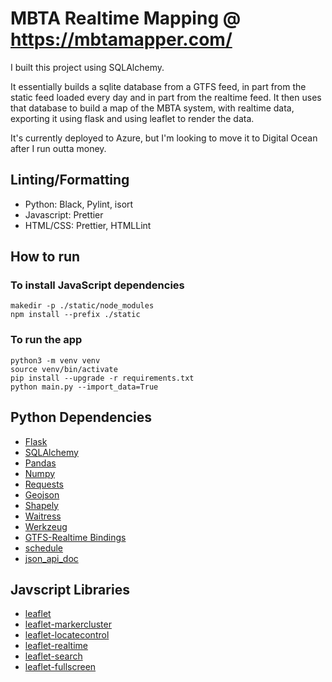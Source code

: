 # MBTA Realtime Mapping @ <https://mbtamapper.com/>

I built this project using SQLAlchemy.

It essentially builds a sqlite database from a GTFS feed, in part from the static feed loaded every day and in part from the realtime feed. It then uses that database to build a map of the MBTA system, with realtime data, exporting it using flask and using leaflet to render the data.

It's currently deployed to Azure, but I'm looking to move it to Digital Ocean after I run outta money.

## Linting/Formatting

- Python: Black, Pylint, isort
- Javascript: Prettier
- HTML/CSS: Prettier, HTMLLint

## How to run

### To install JavaScript dependencies

```SHELL
makedir -p ./static/node_modules
npm install --prefix ./static
```

### To run the app

```SHELL
python3 -m venv venv
source venv/bin/activate
pip install --upgrade -r requirements.txt
python main.py --import_data=True
```

## Python Dependencies

- [Flask](https://flask.palletsprojects.com/en/1.1.x/)
- [SQLAlchemy](https://www.sqlalchemy.org/)
- [Pandas](https://pandas.pydata.org/)
- [Numpy](https://numpy.org/)
- [Requests](https://requests.readthedocs.io/en/master/)
- [Geojson](https://pypi.org/project/geojson/)
- [Shapely](https://pypi.org/project/Shapely/)
- [Waitress](https://docs.pylonsproject.org/projects/waitress/en/stable/)
- [Werkzeug](https://pypi.org/project/Werkzeug/)
- [GTFS-Realtime Bindings](https://pypi.org/project/gtfs-realtime-bindings/)
- [schedule](https://pypi.org/project/schedule/)
- [json_api_doc](https://pypi.org/project/json_api_doc/)

## Javscript Libraries

- [leaflet](https://leafletjs.com/)
- [leaflet-markercluster](https://github.com/Leaflet/Leaflet.markercluster)
- [leaflet-locatecontrol](https://github.com/domoritz/leaflet-locatecontrol)
- [leaflet-realtime](https://github.com/perliedman/leaflet-realtime)
- [leaflet-search](https://github.com/stefanocudini/leaflet-search)
- [leaflet-fullscreen](https://github.com/brunob/leaflet.fullscreen)
